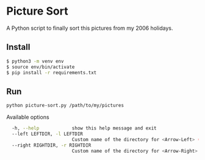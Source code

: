 # Picture Sort

A Python script to finally sort this pictures from my 2006 holidays.

## Install

```sh
$ python3 -m venv env
$ source env/bin/activate
$ pip install -r requirements.txt
```

## Run

```sh
python picture-sort.py /path/to/my/pictures
```

Available options

```sh
  -h, --help            show this help message and exit
  --left LEFTDIR, -l LEFTDIR
                        Custom name of the directory for <Arrow-Left> (or <Space>) key (eg. "bad", "throw"...). Defaults to "left"
  --right RIGHTDIR, -r RIGHTDIR
                        Custom name of the directory for <Arrow-Right> (or <Enter>) key (eg. "good", "keep"...). Defaults to "right"
```
